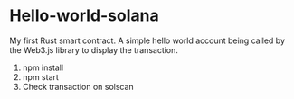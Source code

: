 # Hello-world-solana
My first Rust smart contract. A simple hello world account being called by the Web3.js library to display the transaction.


1. npm install
2. npm start
3. Check transaction on solscan

